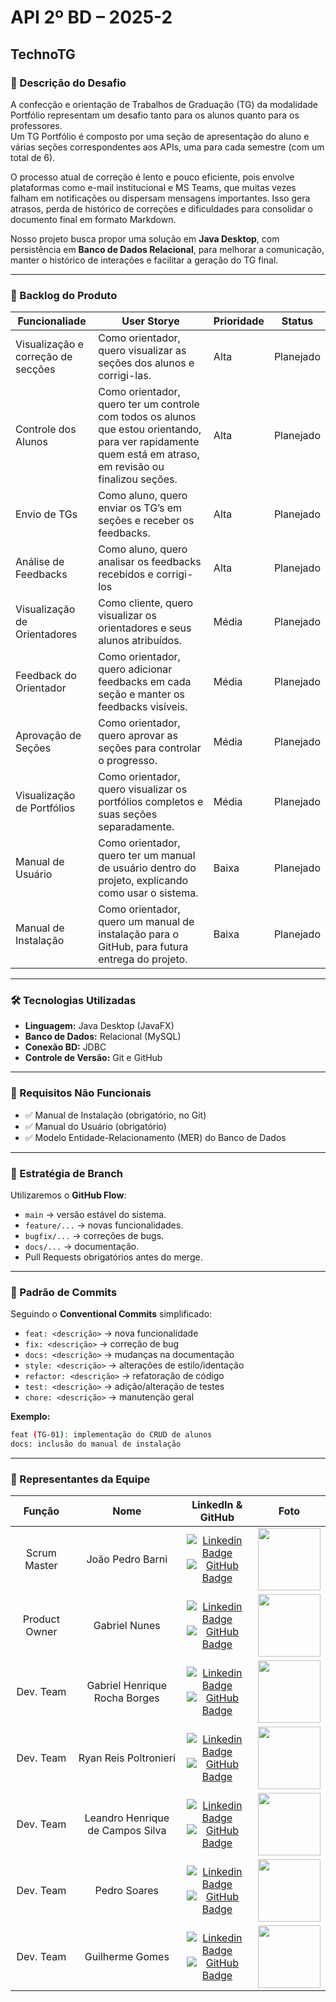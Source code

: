 # API 2º BD – 2025-2  
## TechnoTG  

### 📌 Descrição do Desafio
A confecção e orientação de Trabalhos de Graduação (TG) da modalidade Portfólio representam um desafio tanto para os alunos quanto para os professores.  
Um TG Portfólio é composto por uma seção de apresentação do aluno e várias seções correspondentes aos APIs, uma para cada semestre (com um total de 6).  

O processo atual de correção é lento e pouco eficiente, pois envolve plataformas como e-mail institucional e MS Teams, que muitas vezes falham em notificações ou dispersam mensagens importantes. Isso gera atrasos, perda de histórico de correções e dificuldades para consolidar o documento final em formato Markdown.  

Nosso projeto busca propor uma solução em **Java Desktop**, com persistência em **Banco de Dados Relacional**, para melhorar a comunicação, manter o histórico de interações e facilitar a geração do TG final.  

---

### 📶 Backlog do Produto
| Funcionaliade | User Storye | Prioridade | Status |
|-------------|-------------|-------------| ----------- |
| Visualização e correção de secções | Como orientador, quero visualizar as seções dos alunos e corrigi-las. | Alta | Planejado |
| Controle dos Alunos | Como orientador, quero ter um controle com todos os alunos que estou orientando, para ver rapidamente quem está em atraso, em revisão ou finalizou seções. | Alta | Planejado |
| Envio de TGs | Como aluno, quero enviar os TG’s em seções e receber os feedbacks. | Alta | Planejado |
| Análise de Feedbacks | Como aluno, quero analisar os feedbacks recebidos e corrigi-los | Alta | Planejado |
| Visualização de Orientadores | Como cliente, quero visualizar os orientadores e seus alunos atribuídos. | Média | Planejado |
| Feedback do Orientador | Como orientador, quero adicionar feedbacks em cada seção e manter os feedbacks visíveis. | Média | Planejado |
| Aprovação de Seções | Como orientador, quero aprovar as seções para controlar o progresso. | Média | Planejado |
| Visualização de Portfólios | Como orientador, quero visualizar os portfólios completos e suas seções separadamente. | Média | Planejado |
| Manual de Usuário | Como orientador, quero ter um manual de usuário dentro do projeto, explicando como usar o sistema. | Baixa | Planejado |
| Manual de Instalação | Como orientador, quero um manual de instalação para o GitHub, para futura entrega do projeto. | Baixa | Planejado |


---

### 🛠️ Tecnologias Utilizadas
- **Linguagem:** Java Desktop (JavaFX)  
- **Banco de Dados:** Relacional (MySQL)  
- **Conexão BD:** JDBC  
- **Controle de Versão:** Git e GitHub  

---

### 📑 Requisitos Não Funcionais
- ✅ Manual de Instalação (obrigatório, no Git)  
- ✅ Manual do Usuário (obrigatório)  
- ✅ Modelo Entidade-Relacionamento (MER) do Banco de Dados  

---

### 🌱 Estratégia de Branch
Utilizaremos o **GitHub Flow**:  
- `main` → versão estável do sistema.  
- `feature/...` → novas funcionalidades.  
- `bugfix/...` → correções de bugs.  
- `docs/...` → documentação.  
- Pull Requests obrigatórios antes do merge.  

---

### 📝 Padrão de Commits
Seguindo o **Conventional Commits** simplificado:  
- `feat: <descrição>` → nova funcionalidade  
- `fix: <descrição>` → correção de bug  
- `docs: <descrição>` → mudanças na documentação  
- `style: <descrição>` → alterações de estilo/identação  
- `refactor: <descrição>` → refatoração de código  
- `test: <descrição>` → adição/alteração de testes  
- `chore: <descrição>` → manutenção geral  

**Exemplo:**  
```bash
feat (TG-01): implementação do CRUD de alunos
docs: inclusão do manual de instalação
```

---

### 👥 Representantes da Equipe
| Função        | Nome                              | LinkedIn & GitHub                                                                                                                                                                                                                                                                                                                      | Foto                                                                                                                                                                                                                                       |
|:-------------:|:---------------------------------:|:--------------------------------------------------------------------------------------------------------------------------------------------------------------------------------------------------------------------------------------------------------------------------------------------------------------------------------------:|:------------------------------------------------------------------------------------------------------------------------------------------------------------------------------------------------------------------------------------------:|
| Scrum Master  | João Pedro Barni                  | [![Linkedin Badge](https://img.shields.io/badge/Linkedin-blue?style=flat-square&logo=Linkedin&logoColor=white)](https://www.linkedin.com/in/joao-pedro-barni-lima/) <br> [![GitHub Badge](https://img.shields.io/badge/GitHub-111217?style=flat-square&logo=github&logoColor=white)](https://github.com/SaturnSeraphin)                | <img src="https://media.licdn.com/dms/image/v2/D4D03AQHov5WKOHnVTA/profile-displayphoto-scale_200_200/B4DZjt1Qo3G8AY-/0/1756336820726?e=1759363200&v=beta&t=ubUptDpr3FIlsUzoCqFMkH7ICOoq8sjYhhtrhGUlzp4" width="100">                      |
| Product Owner | Gabriel Nunes                     | [![Linkedin Badge](https://img.shields.io/badge/Linkedin-blue?style=flat-square&logo=Linkedin&logoColor=white)](https://www.linkedin.com/in/gabriel-de-barcelos-nunes-a7a69832a/) <br> [![GitHub Badge](https://img.shields.io/badge/GitHub-111217?style=flat-square&logo=github&logoColor=white)](https://github.com/gabrielnunes926) | <img src="https://avatars.githubusercontent.com/u/178607805?v=4" width="100">                                                                                                                                                              |
| Dev. Team     | Gabriel Henrique Rocha Borges     | [![Linkedin Badge](https://img.shields.io/badge/Linkedin-blue?style=flat-square&logo=Linkedin&logoColor=white)](https://www.linkedin.com/in/gabriel-rocha-wk27/) <br> [![GitHub Badge](https://img.shields.io/badge/GitHub-111217?style=flat-square&logo=github&logoColor=white)](https://github.com/GabrielRocha-27)                  | <img src="https://media.licdn.com/dms/image/v2/D4E03AQFybDDdsk0Z9g/profile-displayphoto-shrink_200_200/profile-displayphoto-shrink_200_200/0/1722628568006?e=1759363200&v=beta&t=DMjb5PgFVnvTKsuv9GT4Npoa0JYoLtSKCF8mQTQeNZE" width="100"> |
| Dev. Team     | Ryan Reis Poltronieri             | [![Linkedin Badge](https://img.shields.io/badge/Linkedin-blue?style=flat-square&logo=Linkedin&logoColor=white)](https://www.linkedin.com/in/iryanreiszs/) <br> [![GitHub Badge](https://img.shields.io/badge/GitHub-111217?style=flat-square&logo=github&logoColor=white)](https://github.com/iryanreiszs)                             | <img src="https://media.licdn.com/dms/image/v2/D4D03AQFj9WwRApsixw/profile-displayphoto-crop_800_800/B4DZkByEVtG8AI-/0/1756671527235?e=1759363200&v=beta&t=58mR4NvM04FFcwUED1OV8zvGeOo7MFV1jYXtVPBKMJA" width="100"> |
| Dev. Team     | Leandro Henrique de Campos Silva  | [![Linkedin Badge](https://img.shields.io/badge/Linkedin-blue?style=flat-square&logo=Linkedin&logoColor=white)](https://www.linkedin.com/in/lincoln-borsoi-35b13b23b/) <br> [![GitHub Badge](https://img.shields.io/badge/GitHub-111217?style=flat-square&logo=github&logoColor=white)](https://github.com/LeandroHCampos)             | <img src="https://media.licdn.com/dms/image/v2/D5603AQGkk0A176_DQQ/profile-displayphoto-shrink_400_400/B56ZV_xMzjGUAg-/0/1741605382705?e=1759363200&v=beta&t=sw-GrzUVKbcs98lqB0qkmU2wRr9pJCX7RuJchZiNgfk" width="100">                     |
| Dev. Team     | Pedro Soares                      | [![Linkedin Badge](https://img.shields.io/badge/Linkedin-blue?style=flat-square&logo=Linkedin&logoColor=white)](https://www.linkedin.com/in/pedro-soares-276206292/) <br> [![GitHub Badge](https://img.shields.io/badge/GitHub-111217?style=flat-square&logo=github&logoColor=white)](https://github.com/pdrsoares)                    | <img src="https://media.licdn.com/dms/image/v2/D4D03AQHqvtlQK3Tylg/profile-displayphoto-shrink_200_200/B4DZYC1N3kHsAc-/0/1743804229023?e=1759363200&v=beta&t=kvznv11Cie1-VtQZbxx3Egn2RCfb21Ymr_B-G9ChZ7Q" width="100">                     |
| Dev. Team     | Guilherme Gomes                   | [![Linkedin Badge](https://img.shields.io/badge/Linkedin-blue?style=flat-square&logo=Linkedin&logoColor=white)](https://www.linkedin.com/in/guilherme-gomes-crisostomo/) <br> [![GitHub Badge](https://img.shields.io/badge/GitHub-111217?style=flat-square&logo=github&logoColor=white)](https://github.com/guilhermegcris)           | <img src="https://media.licdn.com/dms/image/v2/D4D03AQEvcTc_ydKXOQ/profile-displayphoto-scale_200_200/B4DZjt2eeqG8Ag-/0/1756337140235?e=1759363200&v=beta&t=icAh6Ex9p_x298J_e99cRyEtjlVnuyrV9WVP7cJFz7Y" width="100">                      |
